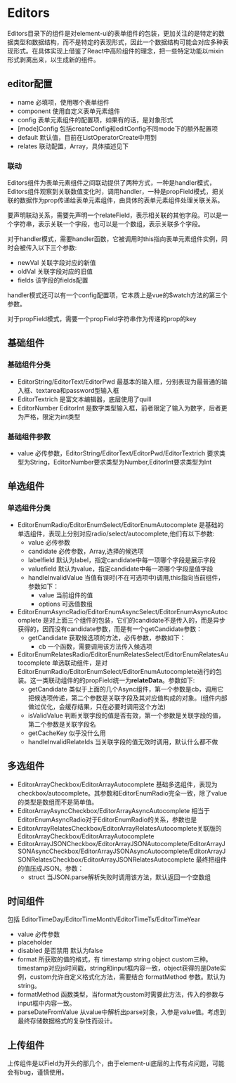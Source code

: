 # Editors

Editors目录下的组件是对element-ui的表单组件的包装，更加关注的是特定的数据类型和数据结构，而不是特定的表现形式，因此一个数据结构可能会对应多种表现形式。在具体实现上借鉴了React中高阶组件的理念，把一些特定功能以mixin形式剥离出来，以生成新的组件。

## editor配置

* name 必填项，使用哪个表单组件
* component 使用自定义表单元素组件
* config 表单元素组件的配置项，如果有的话，是对象形式
* [mode]Config 包括createConfig和editConfig不同mode下的额外配置项
* default 默认值，目前在ListOperatorCreate中用到
* relates 联动配置，Array，具体描述见下

### 联动

Editors组件为表单元素组件之间联动提供了两种方式，一种是handler模式，Editors组件观察到关联数值变化时，调用handler，一种是propField模式，把关联的数据作为prop传递给表单元素组件，由具体的表单元素组件处理关联关系。

要声明联动关系，需要先声明一个relateField，表示相关联的其他字段。可以是一个字符串，表示关联一个字段，也可以是一个数组，表示关联多个字段。

对于handler模式，需要handler函数，它被调用时this指向表单元素组件实例，同时会被传入以下三个参数:

* newVal 关联字段对应的新值
* oldVal 关联字段对应的旧值
* fields 该字段的fields配置

handler模式还可以有一个config配置项，它本质上是vue的$watch方法的第三个参数。

对于propField模式，需要一个propField字符串作为传递的prop的key

## 基础组件

### 基础组件分类

* EditorString/EditorText/EditorPwd 最基本的输入框，分别表现为最普通的输入框、textarea和password型输入框
* EditorTextrich 是富文本编辑器，底层使用了quill
* EditorNumber EditorInt 是数字类型输入框，前者限定了输入为数字，后者更为严格，限定为int类型

### 基础组件参数

* value 必传参数，EditorString/EditorText/EditorPwd/EditorTextrich 要求类型为String，EditorNumber要求类型为Number,EditorInt要求类型为Int

## 单选组件

### 单选组件分类

* EditorEnumRadio/EditorEnumSelect/EditorEnumAutocomplete 是基础的单选组件，表现上分别对应radio/select/autocomplete,他们有以下参数:
  * value 必传参数
  * candidate 必传参数，Array,选择的候选项
  * labelfield 默认为label，指定candidate中每一项哪个字段是展示字段
  * valuefield 默认为value，指定candidate中每一项哪个字段是值字段
  * handleInvalidValue 当值有误时(不在可选项中)调用,this指向当前组件，参数如下：
    * value 当前组件的值
    * options 可选值数组
* EditorEnumAsyncRadio/EditorEnumAsyncSelect/EditorEnumAsyncAutocomplete 是对上面三个组件的包装，它们的candidate不是传入的，而是异步获得的，因而没有candidate参数，而是有一个getCandidate参数：
  * getCandidate 获取候选项的方法，必传参数，参数如下：
    * cb 一个函数，需要调用该方法传入候选项
* EditorEnumRelatesRadio/EditorEnumRelatesSelect/EditorEnumRelatesAutocomplete 单选联动组件，是对EditorEnumRadio/EditorEnumSelect/EditorEnumAutocomplete进行的包装。这一类联动组件的的propField统一为**relateData**。参数如下:
  * getCandidate 类似于上面的几个Async组件，第一个参数是cb，调用它把候选项传递，第二个参数是关联字段及其对应值构成的对象。(组件内部做过优化，会缓存结果，只在必要时调用这个方法)
  * isValidValue 判断关联字段的值是否有效，第一个参数是关联字段的值，第二个参数是关联字段名
  * getCacheKey 似乎没什么用
  * handleInvalidRelateIds 当关联字段的值无效时调用，默认什么都不做

## 多选组件

* EditorArrayCheckbox/EditorArrayAutocomplete 基础多选组件，表现为checkbox/autocomplete。其参数和EditorEnumRadio完全一致，除了value的类型是数组而不是简单值。
* EditorArrayAsyncCheckbox/EditorArrayAsyncAutocomplete 相当于EditorEnumAsyncRadio对于EditorEnumRadio的关系，参数也是
* EditorArrayRelatesCheckbox/EditorArrayRelatesAutocomplete关联版的EditorArrayCheckbox/EditorArrayAutocomplete
* EditorArrayJSONCheckbox/EditorArrayJSONAutocomplete/EditorArrayJSONAsyncCheckbox/EditorArrayJSONAsyncAutocomplete/EditorArrayJSONRelatesCheckbox/EditorArrayJSONRelatesAutocomplete 最终把组件的值压成JSON。参数：
  * struct 当JSON.parse解析失败时调用该方法，默认返回一个空数组

## 时间组件

包括 EditorTimeDay/EditorTimeMonth/EditorTimeTs/EditorTimeYear

* value 必传参数
* placeholder
* disabled 是否禁用 默认为false
* format 所获取的值的格式，有 timestamp string object custom三种。timestamp对应js时间戳，string和input框内容一致，object获得的是Date实例，custom允许自定义格式化方法，需要结合 formatMethod 参数。默认为string。
* formatMethod 函数类型，当format为custom时需要此方法，传入的参数与input框中内容一致。
* parseDateFromValue 从value中解析出parse对象，入参是value值。考虑到最终存储数据格式的复杂性而设计。

## 上传组件

上传组件是以Field为开头的那几个，由于element-ui底层的上传有点问题，可能会有bug，谨慎使用。

